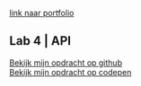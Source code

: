[link naar portfolio](https://github.com/abuijzen/2imd-webtech3-portfolio)



## Lab 4 | API
  
[Bekijk mijn opdracht op github](https://github.com/abuijzen/2imd-webtech3-portfolio/tree/master/lab4-APIs)
<br>
[Bekijk mijn opdracht op codepen](https://codepen.io/abuijzen/pen/RONRPV)
